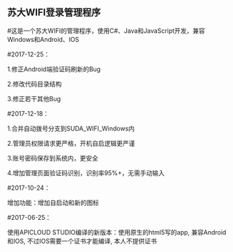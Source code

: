 ## 苏大WIFI登录管理程序
#这是一个苏大WIFI的管理程序，使用C#、Java和JavaScript开发，兼容Windows和Android、IOS

#2017-12-25：

1.修正Android端验证码刷新的Bug

2.修改代码目录结构

3.修正若干其他Bug

#2017-12-18：

1.合并自动拨号分支到SUDA_WIFI_Windows内

2.管理员权限请求更严格，开机自启逻辑更严谨

3.账号密码保存到系统内，更安全

4.增加管理页面验证码识别，识别率95%+，无需手动输入

#2017-10-24：

增加功能：增加自启动和新的图标

#2017-06-25：

使用APICLOUD STUDIO编译的新版本：使用原生的html5写的app, 兼容Android和IOS, 不过IOS需要一个证书才能编译, 本人不提供证书